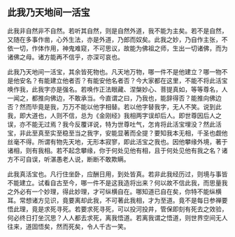 ##  此我乃天地间一活宝

此我非自然非不自然。若听其自然，则是自然外道，我不能为主矣。若不是自然，又随在多事作凿，心外生法，亦是外道，乃郎而奴矣。此我之妙，乃自作主张，不依一切，作体作用，神鬼难窥，不可思议，故能为佛祖之师，生出一切诸佛，而为诸佛之母。诸方能再不信乎，亦深可哀也。

此我乃天地间一活宝，其余皆死物也。凡天地万物，哪一件不是他建立？哪一物不是他安名？有能建立他者否？有能安他名者否？今大家都在这里，不能不将此活宝唤作我，此我字亦是强名。若唤作正法眼藏、涅槃妙心、菩提真如，等等尊名，人一闻之，都推向佛边，不敢承当。今直谓之曰，乃我也，能辞得否？能推向佛边否？然而毕竟是我，万万不能以他字相替。若以他字替我字，无人不笑。说到此我，即大道也，人则不信，总为《金刚经》我相两字误却后人。即世尊因后人之误，亦不能无过焉？我今反覆详说，特为世尊吐气，怎肯将此活宝埋没？然此活宝，非此至真至实至稳至当之我字，安能显著而全提？要知我本无相，千圣也觑他丝毫不得。所谓有物先天地，无形本寂寥，即此活宝之我也。因他攀缘外境，著于诸相，则有我相。若不起念攀缘，你于何处见他有相，且于何处见他有我之名？诸方不可自误，听湛愚老人说，断断不敢欺瞒。

此我真活宝也。凡行住坐卧，应酬日用，到处皆真。若非此我经历过，则境与事皆不能建立。试看自古至今，哪一件不是这我造将出来？何以故不信此我，而思量我之外必有一个妙理，得此妙理，才可纵横自在。哪知道已自在矣，你特不能纵横耳。常想诸方见识，竟要离却此我，不可著此我相，才为至道。竟不是每日参禅要悟此理，竟是求死寻死。若要求死寻死，可以投河投井，管保即刻有死去之效验，何必终日打坐沉思？人人都去求死，离我悟道。若离我谓之悟道，则世界空间无人往来，道固悟矣，然而死矣，令人千古一笑。
